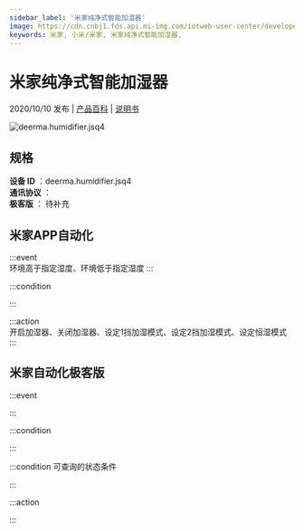 ```yaml
---
sidebar_label: '米家纯净式智能加湿器'
image: https://cdn.cnbj1.fds.api.mi-img.com/iotweb-user-center/developer_1679047767806BcC53olE.png?GalaxyAccessKeyId=AKVGLQWBOVIRQ3XLEW&Expires=9223372036854775807&Signature=aZv5Zz71YX73kquVGArrdJ/wfgo=
keywords: 米家, 小米/米家, 米家纯净式智能加湿器, 
---
```

# 米家纯净式智能加湿器

2020/10/10 发布 | [产品百科](https://home.mi.com/webapp/content/baike/product/index.html?model=deerma.humidifier.jsq4/) | [说明书](https://home.mi.com/views/introduction.html?model=deerma.humidifier.jsq4&region=cn)

![deerma.humidifier.jsq4](https://cdn.cnbj1.fds.api.mi-img.com/iotweb-user-center/developer_1679047767806BcC53olE.png?GalaxyAccessKeyId=AKVGLQWBOVIRQ3XLEW&Expires=9223372036854775807&Signature=aZv5Zz71YX73kquVGArrdJ/wfgo=)

## 规格  
> 
**设备 ID** ：deerma.humidifier.jsq4  
**通讯协议** ：  
**极客版**  ： 待补充 


## 米家APP自动化  

:::event  
环境高于指定湿度、环境低于指定湿度
:::

:::condition  

:::

:::action   
开启加湿器、关闭加湿器、设定1挡加湿模式、设定2挡加湿模式、设定恒湿模式
:::

## 米家自动化极客版  

:::event  

:::

:::condition  

:::

:::condition 可查询的状态条件  

:::

:::action  

:::

        
